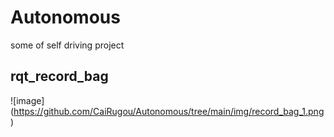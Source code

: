 # Autonomous
some of self driving project

## rqt_record_bag  
![image] (https://github.com/CaiRugou/Autonomous/tree/main/img/record_bag_1.png)
